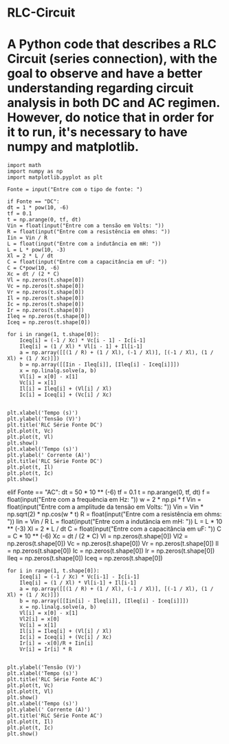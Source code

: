 # RLC-Circuit
# A Python code that describes a RLC Circuit (series connection), with the goal to observe and have a better understanding regarding circuit analysis in both DC and AC regimen. However, do notice that in order for it to run, it's necessary to have numpy and matplotlib.

    import math
    import numpy as np
    import matplotlib.pyplot as plt

    Fonte = input("Entre com o tipo de fonte: ")

    if Fonte == "DC":
    dt = 1 * pow(10, -6)
    tf = 0.1
    t = np.arange(0, tf, dt)
    Vin = float(input("Entre com a tensão em Volts: "))
    R = float(input("Entre com a resistência em ohms: "))
    Iin = Vin / R
    L = float(input("Entre com a indutância em mH: "))
    L = L * pow(10, -3)
    Xl = 2 * L / dt
    C = float(input("Entre com a capacitância em uF: "))
    C = C*pow(10, -6)
    Xc = dt / (2 * C)
    Vl = np.zeros(t.shape[0])
    Vc = np.zeros(t.shape[0])
    Vr = np.zeros(t.shape[0])
    Il = np.zeros(t.shape[0])
    Ic = np.zeros(t.shape[0])
    Ir = np.zeros(t.shape[0])
    Ileq = np.zeros(t.shape[0])
    Iceq = np.zeros(t.shape[0])

    for i in range(1, t.shape[0]):
        Iceq[i] = (-1 / Xc) * Vc[i - 1] - Ic[i-1]
        Ileq[i] = (1 / Xl) * Vl[i - 1] + Il[i-1]
        a = np.array([[(1 / R) + (1 / Xl), (-1 / Xl)], [(-1 / Xl), (1 / Xl) + (1 / Xc)]])
        b = np.array([[Iin - Ileq[i]], [Ileq[i] - Iceq[i]]])
        x = np.linalg.solve(a, b)
        Vl[i] = x[0] - x[1]
        Vc[i] = x[1]
        Il[i] = Ileq[i] + (Vl[i] / Xl)
        Ic[i] = Iceq[i] + (Vc[i] / Xc)


    plt.xlabel('Tempo (s)')
    plt.ylabel('Tensão (V)')
    plt.title('RLC Série Fonte DC')
    plt.plot(t, Vc)
    plt.plot(t, Vl)
    plt.show()
    plt.xlabel('Tempo (s)')
    plt.ylabel(' Corrente (A)')
    plt.title('RLC Série Fonte DC')
    plt.plot(t, Il)
    plt.plot(t, Ic)
    plt.show()
    

elif Fonte == "AC":
    dt = 50 * 10 ** (-6)
    tf = 0.1
    t = np.arange(0, tf, dt)
    f = float(input("Entre com a frequência em Hz: "))
    w = 2 * np.pi * f
    Vin = float(input("Entre com a amplitude da tensão em Volts: "))
    Vin = Vin * np.sqrt(2) * np.cos(w * t)
    R = float(input("Entre com a resistência em ohms: "))
    Iin = Vin / R
    L = float(input("Entre com a indutância em mH: "))
    L = L * 10 ** (-3)
    Xl = 2 * L / dt
    C = float(input("Entre com a capacitância em uF: "))
    C = C * 10 ** (-6)
    Xc = dt / (2 * C)
    Vl = np.zeros(t.shape[0])
    Vl2 = np.zeros(t.shape[0])
    Vc = np.zeros(t.shape[0])
    Vr = np.zeros(t.shape[0])
    Il = np.zeros(t.shape[0])
    Ic = np.zeros(t.shape[0])
    Ir = np.zeros(t.shape[0])
    Ileq = np.zeros(t.shape[0])
    Iceq = np.zeros(t.shape[0])

    for i in range(1, t.shape[0]):
        Iceq[i] = (-1 / Xc) * Vc[i-1] - Ic[i-1]
        Ileq[i] = (1 / Xl) * Vl[i-1] + Il[i-1]
        a = np.array([[(1 / R) + (1 / Xl), (-1 / Xl)], [(-1 / Xl), (1 / Xl) + (1 / Xc)]])
        b = np.array([[Iin[i] - Ileq[i]], [Ileq[i] - Iceq[i]]])
        x = np.linalg.solve(a, b)
        Vl[i] = x[0] - x[1]
        Vl2[i] = x[0]
        Vc[i] = x[1]
        Il[i] = Ileq[i] + (Vl[i] / Xl)
        Ic[i] = Iceq[i] + (Vc[i] / Xc)
        Ir[i] = -x[0]/R + Iin[i]
        Vr[i] = Ir[i] * R
      

    plt.ylabel('Tensão (V)')
    plt.xlabel('Tempo (s)')
    plt.title('RLC Série Fonte AC')
    plt.plot(t, Vc)
    plt.plot(t, Vl)
    plt.show()
    plt.xlabel('Tempo (s)')
    plt.ylabel(' Corrente (A)')
    plt.title('RLC Série Fonte AC')
    plt.plot(t, Il)
    plt.plot(t, Ic)
    plt.show()
